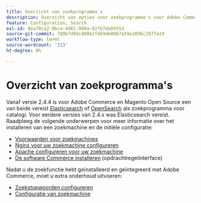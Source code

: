 ```yaml
---
title: Overzicht van zoekprogramma's
description: Overzicht van opties voor zoekprogramma's voor Adobe Commerce en Magento Open Source.
feature: Configuration, Search
exl-id: 0ea78ca2-0bca-4d61-980a-02fb7da04553
source-git-commit: 789b7d9dc400b1f669de0067a59e2036c2977a19
workflow-type: tm+mt
source-wordcount: '113'
ht-degree: 0%

---
```


# Overzicht van zoekprogramma&#39;s

Vanaf versie 2.4.4 is voor Adobe Commerce en Magento Open Source een van beide vereist [Elasticsearch] of [OpenSearch] als zoekprogramma voor catalogi. Voor eerdere versies van 2.4.x was Elasticsearch vereist. Raadpleeg de volgende onderwerpen voor meer informatie over het installeren van een zoekmachine en de initiële configuratie:

- [Voorwaarden voor zoekmachines](../../installation/prerequisites/search-engine/overview.md)
- [Nginx voor uw zoekmachine configureren](../../installation/prerequisites/search-engine/configure-nginx.md)
- [Apache configureren voor uw zoekmachine](../../installation/prerequisites/search-engine/configure-apache.md)
- [De software Commerce installeren](../../installation/composer.md) (opdrachtregelinterface)

Nadat u de zoekfunctie hebt geïnstalleerd en geïntegreerd met Adobe Commerce, moet u extra onderhoud uitvoeren:

- [Zoekstopwoorden configureren](search-stopwords.md)
- [Configuratie van zoekmachine](configure-search-engine.md)

<!-- Link Definitions -->

[Elasticsearch]: https://www.elastic.co
[OpenSearch]: https://opensearch.org/docs/latest/opensearch/install/index/
